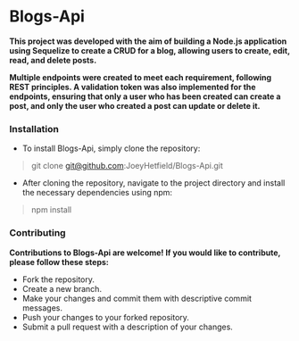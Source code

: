# Blogs-Api

**This project was developed with the aim of building a Node.js application using Sequelize to create a CRUD for a blog, allowing users to create, edit, read, and delete posts.**

**Multiple endpoints were created to meet each requirement, following REST principles. A validation token was also implemented for the endpoints, ensuring that only a user who has been created can create a post, and only the user who created a post can update or delete it.**

### Installation 

- To install Blogs-Api, simply clone the repository:

>    git clone git@github.com:JoeyHetfield/Blogs-Api.git

- After cloning the repository, navigate to the project directory and install the necessary dependencies using npm:

> npm install

### Contributing
**Contributions to Blogs-Api are welcome! If you would like to contribute, please follow these steps:**

- Fork the repository.
- Create a new branch.
- Make your changes and commit them with descriptive commit messages.
- Push your changes to your forked repository.
- Submit a pull request with a description of your changes.
